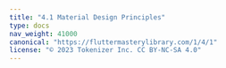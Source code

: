 ```yaml
---
title: "4.1 Material Design Principles"
type: docs
nav_weight: 41000
canonical: "https://fluttermasterylibrary.com/1/4/1"
license: "© 2023 Tokenizer Inc. CC BY-NC-SA 4.0"
---
```

